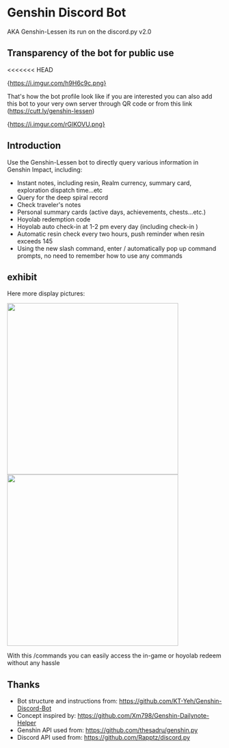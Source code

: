 # Genshin Discord Bot 
AKA Genshin-Lessen its run on the discord.py v2.0

## Transparency of the bot for public use 

<<<<<<< HEAD
<!-- {https://imgur.com/a/qYCnqIO} -->
{https://i.imgur.com/h9H6c9c.png}


That's how the bot profile look like if you are interested you can also add this bot to your very own server
through QR code or from this link (https://cutt.ly/genshin-lessen)

<!-- <img src="https://imgur.com/a/UibzUmy" width="300"/> -->
{https://i.imgur.com/rGlKOVU.png}


## Introduction
Use the Genshin-Lessen bot to directly query various information in Genshin Impact, including:
- Instant notes, including resin, Realm currency, summary card, exploration dispatch time...etc
- Query for the deep spiral record
- Check traveler's notes
- Personal summary cards (active days, achievements, chests...etc.)
- Hoyolab redemption code
- Hoyolab auto check-in at 1-2 pm every day (including check-in )
- Automatic resin check every two hours, push reminder when resin exceeds 145
- Using the new slash command, enter / automatically pop up command prompts, no need to remember how to use any commands


## exhibit
Here more display pictures:

<img src="https://i.imgur.com/R7g7dbG.png" width="400"/> <img src="https://i.imgur.com/SOk0O1w.png" width="400" />

With this /commands you can easily access the in-game or hoyolab redeem without any hassle

## Thanks
- Bot structure and instructions from: https://github.com/KT-Yeh/Genshin-Discord-Bot
- Concept inspired by: https://github.com/Xm798/Genshin-Dailynote-Helper
- Genshin API used from: https://github.com/thesadru/genshin.py
- Discord API used from: https://github.com/Rapptz/discord.py

